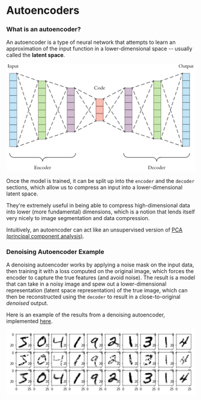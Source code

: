 # Autoencoders

### What is an autoencoder?

An autoencoder is a type of neural network that attempts to learn an approximation of the input function in a lower-dimensional space -- usually called the **latent space**. 

![](../.gitbook/assets/image%20%2812%29.png)

Once the model is trained, it can be split up into the `encoder` and the `decoder` sections, which allow us to compress an input into a lower-dimensional latent space. 

They're extremely useful in being able to compress high-dimensional data into lower \(more fundamental\) dimensions, which is a notion that lends itself very nicely to image segmentation and data compression.

Intuitively, an autoencoder can act like an unsupervised version of [PCA \(principal component analysis\)](../engineering/principal-component-analysis.md).

### Denoising Autoencoder Example

A denoising autoencoder works by applying a noise mask on the input data, then training it with a loss computed on the original image, which forces the encoder to capture the true features \(and avoid noise\). The result is a model that can take in a noisy image and spew out a lower-dimensional representation \(latent space representation\) of the true image, which can then be reconstructed using the `decoder` to result in a close-to-original _denoised_ output.

Here is an example of the results from a denoising autoencoder, implemented [here](https://github.com/adham-elarabawy/playground/blob/master/machine-learning/autoencoder/autoencoder.py). 

![](../.gitbook/assets/image%20%283%29.png)





